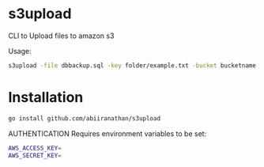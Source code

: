 # s3upload

CLI to Upload files to amazon s3

Usage:

```bash
s3upload -file dbbackup.sql -key folder/example.txt -bucket bucketname
```

# Installation

```bash
go install github.com/abiiranathan/s3upload
```

AUTHENTICATION
Requires environment variables to be set:

```bash
AWS_ACCESS_KEY=
AWS_SECRET_KEY=
```
